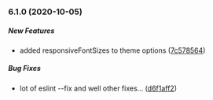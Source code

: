 ### 6.1.0 (2020-10-05)

##### New Features

*  added responsiveFontSizes to theme options ([7c578564](https://github.com/IgorSzyporyn/storybook-facelift/commit/7c5785645db31fb7ac37a20e3367477f99add7c5))

##### Bug Fixes

*  lot of eslint --fix and well other fixes... ([d6f1aff2](https://github.com/IgorSzyporyn/storybook-facelift/commit/d6f1aff2641d5f03bad322b987f7ba0ea667edee))

